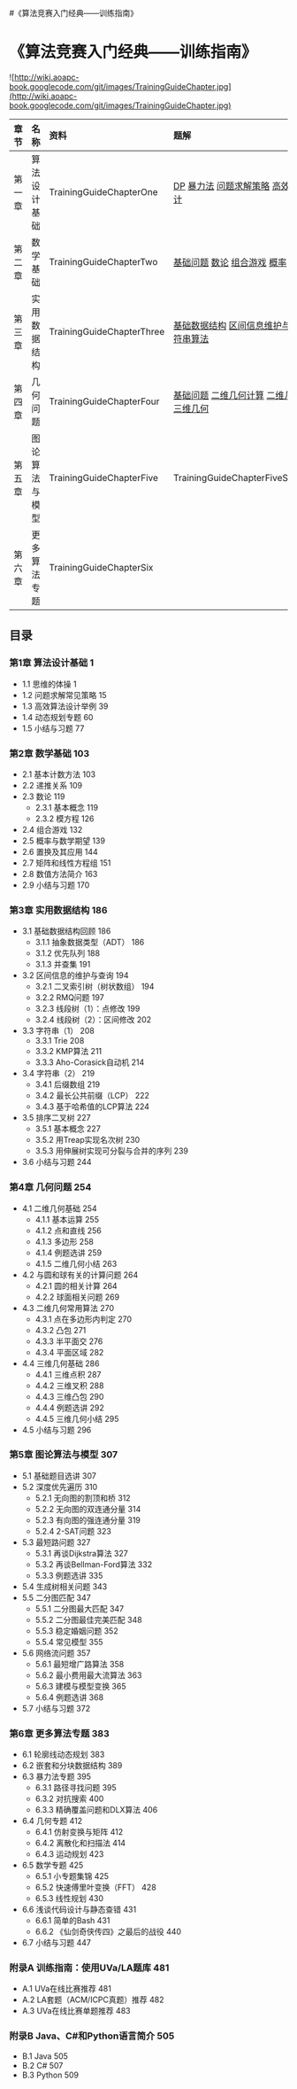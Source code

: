 #《算法竞赛入门经典——训练指南》

# 《算法竞赛入门经典——训练指南》 #

![http://wiki.aoapc-book.googlecode.com/git/images/TrainingGuideChapter.jpg](http://wiki.aoapc-book.googlecode.com/git/images/TrainingGuideChapter.jpg)

|章节|名称|资料|题解|
|:-----|:-----|:-----|:-----|
|第一章|算法设计基础|TrainingGuideChapterOne|[DP](http://code.google.com/p/aoapc-book/wiki/TrainingGuideC1_Solutions_DP) [暴力法](http://code.google.com/p/aoapc-book/wiki/TrainingGuideC1_Solutions_BruteForce) [问题求解策略](http://code.google.com/p/aoapc-book/wiki/TrainingGuideC1_Solutions_General) [高效算法设计](http://code.google.com/p/aoapc-book/wiki/TrainingGuideC1_Solutions_Efficient) |
|第二章|数学基础|TrainingGuideChapterTwo|[基础问题](http://code.google.com/p/aoapc-book/wiki/TrainingGuideC2_Solutions_Basic)  [数论](http://code.google.com/p/aoapc-book/wiki/TrainingGuideC2_Solutions_NumberTheory) [组合游戏](http://code.google.com/p/aoapc-book/wiki/TrainingGuideC2_Solutions_CombinatorialGames) [概率](http://code.google.com/p/aoapc-book/wiki/TrainingGuideC2_Solutions_Probability)|
|第三章|实用数据结构|TrainingGuideChapterThree|[基础数据结构](http://code.google.com/p/aoapc-book/wiki/TrainingGuideC3_Solutions_Fundamental) [区间信息维护与查询](http://code.google.com/p/aoapc-book/wiki/TrainingGuideC3_Solutions_MaintainingIntervalData) [字符串算法](http://code.google.com/p/aoapc-book/wiki/TrainingGuideC3_Solutions_StringAlgorithms)|
|第四章|几何问题|TrainingGuideChapterFour|[基础问题](http://code.google.com/p/aoapc-book/wiki/TrainingGuideC4_Solutions01_Basic) [二维几何计算](http://code.google.com/p/aoapc-book/wiki/TrainingGuideC4_Solutions02_GeometricComputations2D) [二维几何算法](http://code.google.com/p/aoapc-book/wiki/TrainingGuideC4_Solutions03_GeometricAlgorithms2D) [三维几何](http://code.google.com/p/aoapc-book/wiki/TrainingGuideC4_Solutions04_Geometric3D) |
|第五章|图论算法与模型|TrainingGuideChapterFive|TrainingGuideChapterFiveSolutions|
|第六章|更多算法专题|TrainingGuideChapterSix|  |

## 目录 ##
### 第1章  算法设计基础	1 ###
  * 1.1  思维的体操	1
  * 1.2  问题求解常见策略	15
  * 1.3  高效算法设计举例	39
  * 1.4  动态规划专题	60
  * 1.5  小结与习题	77

### 第2章  数学基础	103 ###
  * 2.1  基本计数方法	103
  * 2.2  递推关系	109
  * 2.3  数论	119
    * 2.3.1  基本概念	119
    * 2.3.2  模方程	126
  * 2.4  组合游戏	132
  * 2.5  概率与数学期望	139
  * 2.6  置换及其应用	144
  * 2.7  矩阵和线性方程组	151
  * 2.8  数值方法简介	163
  * 2.9  小结与习题	170
### 第3章  实用数据结构	186 ###
  * 3.1  基础数据结构回顾	186
    * 3.1.1  抽象数据类型（ADT）	186
    * 3.1.2  优先队列	188
    * 3.1.3  并查集	191
  * 3.2  区间信息的维护与查询	194
    * 3.2.1  二叉索引树（树状数组）	194
    * 3.2.2  RMQ问题	197
    * 3.2.3  线段树（1）：点修改	199
    * 3.2.4  线段树（2）：区间修改	202
  * 3.3  字符串（1）	208
    * 3.3.1  Trie	208
    * 3.3.2  KMP算法	211
    * 3.3.3  Aho-Corasick自动机	214
  * 3.4  字符串（2）	219
    * 3.4.1  后缀数组	219
    * 3.4.2  最长公共前缀（LCP）	222
    * 3.4.3  基于哈希值的LCP算法	224
  * 3.5  排序二叉树	227
    * 3.5.1  基本概念	227
    * 3.5.2  用Treap实现名次树	230
    * 3.5.3  用伸展树实现可分裂与合并的序列	239
  * 3.6  小结与习题	244
### 第4章  几何问题	254 ###
  * 4.1  二维几何基础	254
    * 4.1.1  基本运算	255
    * 4.1.2  点和直线	256
    * 4.1.3  多边形	258
    * 4.1.4  例题选讲	259
    * 4.1.5  二维几何小结	263
  * 4.2  与圆和球有关的计算问题	264
    * 4.2.1  圆的相关计算	264
    * 4.2.2  球面相关问题	269
  * 4.3  二维几何常用算法	270
    * 4.3.1  点在多边形内判定	270
    * 4.3.2  凸包	271
    * 4.3.3  半平面交	276
    * 4.3.4  平面区域	282
  * 4.4  三维几何基础	286
    * 4.4.1  三维点积	287
    * 4.4.2  三维叉积	288
    * 4.4.3  三维凸包	290
    * 4.4.4  例题选讲	292
    * 4.4.5  三维几何小结	295
  * 4.5  小结与习题	296
### 第5章  图论算法与模型	307 ###
  * 5.1  基础题目选讲	307
  * 5.2  深度优先遍历	310
    * 5.2.1  无向图的割顶和桥	312
    * 5.2.2  无向图的双连通分量	314
    * 5.2.3  有向图的强连通分量	319
    * 5.2.4  2-SAT问题	323
  * 5.3  最短路问题	327
    * 5.3.1  再谈Dijkstra算法	327
    * 5.3.2  再谈Bellman-Ford算法	332
    * 5.3.3  例题选讲	335
  * 5.4  生成树相关问题	343
  * 5.5  二分图匹配	347
    * 5.5.1  二分图最大匹配	347
    * 5.5.2  二分图最佳完美匹配	348
    * 5.5.3  稳定婚姻问题	352
    * 5.5.4  常见模型	355
  * 5.6  网络流问题	357
    * 5.6.1  最短增广路算法	358
    * 5.6.2  最小费用最大流算法	363
    * 5.6.3  建模与模型变换	365
    * 5.6.4  例题选讲	368
  * 5.7  小结与习题	372
### 第6章  更多算法专题	383 ###
  * 6.1  轮廓线动态规划	383
  * 6.2  嵌套和分块数据结构	389
  * 6.3  暴力法专题	395
    * 6.3.1  路径寻找问题	395
    * 6.3.2  对抗搜索	400
    * 6.3.3  精确覆盖问题和DLX算法	406
  * 6.4  几何专题	412
    * 6.4.1  仿射变换与矩阵	412
    * 6.4.2  离散化和扫描法	414
    * 6.4.3  运动规划	423
  * 6.5  数学专题	425
    * 6.5.1  小专题集锦	425
    * 6.5.2  快速傅里叶变换（FFT）	428
    * 6.5.3  线性规划	430
  * 6.6  浅谈代码设计与静态查错	431
    * 6.6.1  简单的Bash	431
    * 6.6.2  《仙剑奇侠传四》之最后的战役	440
  * 6.7  小结与习题	447
### 附录A  训练指南：使用UVa/LA题库	481 ###
  * A.1  UVa在线比赛推荐	481
  * A.2  LA套题（ACM/ICPC真题）推荐	482
  * A.3  UVa在线比赛单题推荐	483
### 附录B  Java、C#和Python语言简介	505 ###
  * B.1  Java	505
  * B.2  C#	507
  * B.3  Python	509